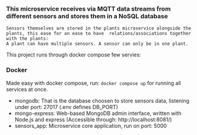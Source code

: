 ### This microservice receives via MQTT data streams from different sensors and stores them in a NoSQL database
```
Sensors themselves are stored in the plants microservice alongside the plants, this ease for an ease to have  relations/associations together with the plants: 
A plant can have multiple sensors. A sensor can only be in one plant.
```

This project runs through docker compose few servies:
### Docker
Made easy with docker compose, run: `docker compose up` for running all services at once.

- mongodb: That is the database choosen to store sensors data, listening under port: 27017 (.env defines DB_PORT)
- mongo-express: Web-based MongoDB admin interface, written with Node.js and express (Accessible through: http://localhost:8081/)
- sensors_app: Microservice core application, run on port: 5000
